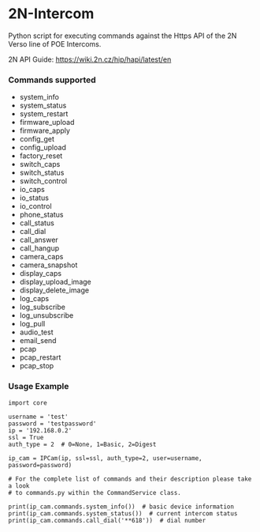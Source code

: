 # 2N-Intercom

Python script for executing commands against the Https API of the 2N Verso line of POE Intercoms.

2N API Guide: https://wiki.2n.cz/hip/hapi/latest/en

### Commands supported
- system_info
- system_status
- system_restart
- firmware_upload
- firmware_apply
- config_get
- config_upload
- factory_reset
- switch_caps
- switch_status
- switch_control
- io_caps
- io_status
- io_control
- phone_status
- call_status
- call_dial
- call_answer
- call_hangup
- camera_caps
- camera_snapshot
- display_caps
- display_upload_image
- display_delete_image
- log_caps
- log_subscribe
- log_unsubscribe
- log_pull
- audio_test
- email_send
- pcap
- pcap_restart
- pcap_stop

### Usage Example 

```
import core

username = 'test'
password = 'testpassword'
ip = '192.168.0.2'
ssl = True
auth_type = 2  # 0=None, 1=Basic, 2=Digest

ip_cam = IPCam(ip, ssl=ssl, auth_type=2, user=username, password=password)

# For the complete list of commands and their description please take a look
# to commands.py within the CommandService class.

print(ip_cam.commands.system_info())  # basic device information
print(ip_cam.commands.system_status())  # current intercom status
print(ip_cam.commands.call_dial('**618'))  # dial number
```
